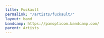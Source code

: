 ```yaml
---
title: Fuckault
permalink: "/artists/fuckault/"
layout: band
bandcamp: https://panopticom.bandcamp.com/
parent: Artists
---
```


